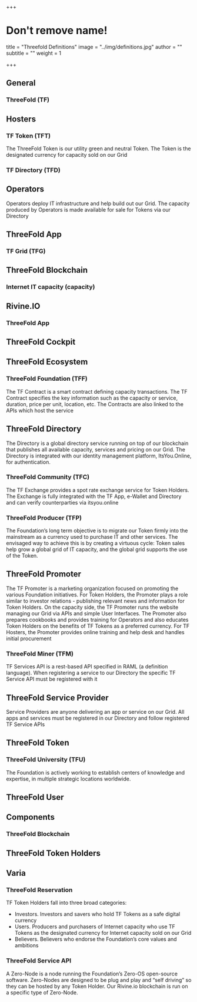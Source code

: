 +++
# Don't remove name!
title = "Threefold Definitions"
image = "../img/definitions.jpg"
author = ""
subtitle = ""
weight = 1

+++


## General

### ThreeFold (TF)

<h2>Hosters</h2>
<!-- please right this header title inside h2 tags because it overwrite with some ids -->

### TF Token (TFT)

The ThreeFold Token is our utility green and neutral Token.  The Token is the designated currency for capacity sold on our Grid

### TF Directory (TFD)

<h2>Operators</h2>
<!-- please right this header title inside h2 tags because it overwrite with some ids -->
Operators deploy IT infrastructure and help build out our Grid.  The capacity produced by Operators is made available for sale for Tokens via our Directory

## ThreeFold App

### TF Grid (TFG)

## ThreeFold Blockchain

### Internet IT capacity (capacity)

## Rivine.IO

### ThreeFold App

## ThreeFold Cockpit

## ThreeFold Ecosystem

### ThreeFold Foundation (TFF)

The TF Contract is a smart contract defining capacity transactions.  The TF Contract specifies the key information such as the capacity or service, duration, price per unit, location, etc.  The Contracts are also linked to the APIs which host the service

## ThreeFold Directory

The Directory is a global directory service running on top of our blockchain that publishes all available capacity, services and pricing on our Grid.  The Directory is integrated with our identity management platform, ItsYou.Online, for authentication.

### ThreeFold Community (TFC)

The TF Exchange provides a spot rate exchange service for Token Holders.  The Exchange is fully integrated with the TF App, e-Wallet and Directory and can verify counterparties via itsyou.online

### ThreeFold Producer (TFP)

The Foundation’s long term objective is to migrate our Token firmly into the mainstream as a currency used to purchase IT and other services. The envisaged way to achieve this is by creating a virtuous cycle: Token sales help grow a global grid of IT capacity, and the global grid supports the use of the Token.
 

## ThreeFold Promoter

The TF Promoter is a marketing organization focused on promoting the various Foundation initiatives.  For Token Holders, the Promoter plays a role similar to investor relations - publishing relevant news and information for Token Holders.  On the capacity side, the TF Promoter runs the website managing our Grid via APIs and simple User Interfaces.  The Promoter also prepares cookbooks and provides training for Operators and also educates Token Holders on the benefits of TF Tokens as a preferred currency.  For TF Hosters, the Promoter provides online training and help desk and handles initial procurement

### ThreeFold Miner (TFM)

TF Services API is a rest-based API specified in RAML (a definition language).  When registering a service to our Directory the specific TF Service API must be registered with it

## ThreeFold Service Provider

Service Providers are anyone delivering an app or service on our Grid.  All apps and services must be registered in our Directory and follow registered TF Service APIs

##  ThreeFold Token

### ThreeFold University (TFU)
The Foundation is actively working to establish centers of knowledge and expertise, in multiple strategic locations worldwide.

## ThreeFold User

## Components
### ThreeFold Blockchain

## ThreeFold Token Holders

## Varia

### ThreeFold Reservation

TF Token Holders fall into three broad categories:
- Investors.  Investors and savers who hold TF Tokens as a safe digital currency
- Users.  Producers and purchasers of Internet capacity who use TF Tokens as the designated currency for Internet capacity sold on our Grid
- Believers.  Believers who endorse the Foundation’s core values and ambitions

### ThreeFold Service API

A Zero-Node is a node running the Foundation’s Zero-OS open-source software.  Zero-Nodes are designed to be plug and play and “self driving” so they can be hosted by any Token Holder.  Our Rivine.io blockchain is run on a specific type of Zero-Node.
